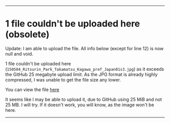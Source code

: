 
***

# 1 file couldn't be uploaded here (obsolete)

Update: I am able to upload the file. All info below (except for line 12) is now null and void.

1 file couldn't be uploaded here (`150504_Ritsurin_Park_Takamatsu_Kagawa_pref_Japan01s3.jpg`) as it exceeds the GitHub 25 megabyte upload limit. As the JPG format is already highly compressed, I was unable to get the file size any lower.

You can view the file [here](https://commons.wikimedia.org/wiki/File:150504_Ritsurin_Park_Takamatsu_Kagawa_pref_Japan01s3.jpg)

It seems like I may be able to upload it, due to GitHub using 25 MiB and not 25 MB. I will try. If it doesn't work, you will know, as the image won't be here.

***
